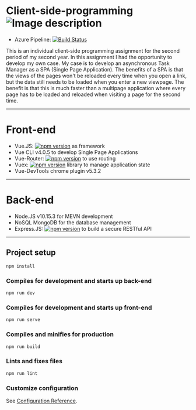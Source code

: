 # Client-side-programming  ![Image description](https://jwt.io/img/badge-compatible.svg)

- Azure Pipeline: [![Build Status](https://dev.azure.com/LucJoosten1234/LucJoosten1234/_apis/build/status/LucJoostenNL.Client-side-programming?branchName=master)](https://dev.azure.com/LucJoosten1234/LucJoosten1234/_build/latest?definitionId=1&branchName=master)

This is an individual client-side programming assignment for the second period of my second year. In this assignment I had the opportunity to develop my own case. My case is to develop an asynchronous Task Manager as a SPA (Single Page Application). The benefits of a SPA is that the views of the pages won't be reloaded every time when you open a link, but the data still needs to be loaded when you enter a new viewpage. The benefit is that this is much faster than a multipage application where every page has to be loaded and reloaded when visiting a page for the second time.

------
# Front-end
* Vue.JS:  [![npm version](https://badge.fury.io/js/vue.svg)](https://badge.fury.io/js/vue) as framework
* Vue CLI v4.0.5 to develop Single Page Applications
* Vue-Router: [![npm version](https://badge.fury.io/js/vue-router.svg)](https://badge.fury.io/js/vue-router) to use routing
* Vuex: [![npm version](https://badge.fury.io/js/vuex.svg)](https://badge.fury.io/js/vuex) library to manage application state
* Vue-DevTools chrome plugin v5.3.2
---------------
# Back-end 
* Node.JS v10.15.3 for MEVN development
* NoSQL MongoDB for the database management 
* Express.JS: [![npm version](https://badge.fury.io/js/express.svg)](https://badge.fury.io/js/express) to build a secure RESTful API
----------


## Project setup
```
npm install
```
### Compiles for development and starts up back-end
```
npm run dev
```

### Compiles for development and starts up front-end
```
npm run serve
```

### Compiles and minifies for production
```
npm run build
```

### Lints and fixes files
```
npm run lint
```

### Customize configuration
See [Configuration Reference](https://cli.vuejs.org/config/).
